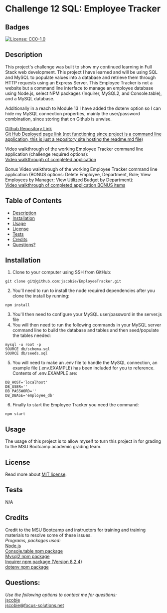 # Challenge 12 SQL: Employee Tracker

## Badges
[![License: CC0-1.0](https://img.shields.io/badge/license-MIT-blue.svg)](https://opensource.org/licenses/MIT)

## Description

This project's challenge  was built to show my continued learning in Full Stack web development. This project I have learned and will be using SQL and MySQL to populate values into a database and retrieve them through HTTP requests using an Express Server. This Employee Tracker is not a website but a command line interface to manage an employee database using Node.js, select NPM packages (Inquirer, MySQL2, and Console.table), and a MySQL database.

Additionally in a reach to Module 13 I have added the dotenv option so I can hide my MySQL connection properties, mainly the user/password combination, since storing that on Github is unwise.

[Github Repository Link](https://github.com/jscobie/EmployeeTracker)<br>
[Git Hub Deployed page link (not functioning since project is a command line application, this is just a repository site hosting the readme.md file)](https://jscobie.github.io/EmployeeTracker/)

Video walkthrough of the working Employee Tracker command line application (challenge required options):<br>
[Video walkthrough of completed application](https://drive.google.com/file/d/1dylDoVNBgwwhaMt1b8In5L0bHgfT7SiV/view)

Bonus Video walkthrough of the working Employee Tracker command line application (BONUS options: Delete Employee, Department, Role; View Employees by Manager; View Utilized Budget by Department):<br>
[Video walkthrough of completed application BONUS items](https://drive.google.com/file/d/1jbo_ZCKQnOjJy0pA7KWIZJBRzW7ra6qo/view)

## Table of Contents

* [Description](#description)
* [Installation](#installation)
* [Usage](#usage)
* [License](#license)
* [Tests](#tests)
* [Credits](#credits)
* [Questions?](#questions)

## Installation

1. Clone to your computer using SSH from GitHub:
```
git clone git@github.com:jscobie/EmployeeTracker.git
```
2. You'll need to run to install the node required dependencies after you clone the install by running:
```
npm install
```
3. You'll then need to configure your MySQL user/password in the server.js file
4. You will then need to run the following commands in your MySQL server command line to build the database and tables and then seed/populate the tables needed:
```
mysql -u root -p
SOURCE db/schema.sql
SOURCE db/seeds.sql
```
5. You will need to make an .env file to handle the MySQL connection, an example file (.env.EXAMPLE) has been included for you to reference. Contents of .env.EXAMPLE are:
```
DB_HOST='localhost'
DB_USER=''
DB_PASSWORD=''
DB_DBASE='employee_db'
```
6. Finally to start the Employee Tracker you need the command:
```
npm start
```

## Usage

The usage of this project is to allow myself to turn this project in for grading to the MSU Bootcamp academic grading team.

## License
Read more about [MIT license](https://opensource.org/licenses/MIT).

## Tests

N/A

## Credits

Credit to the MSU Bootcamp and instructors for training and training materials to resolve some of these issues.<br>
*Programs, packages used:*<br>
[Node.js](https://nodejs.org/en/)<br>
[Console.table npm package](https://www.npmjs.com/package/console.table)<br>
[Mysql2 npm package](https://www.npmjs.com/package/mysql2)<br>
[Inquirer npm package (Version 8.2.4)](https://www.npmjs.com/package/inquirer/v/8.2.4)<br>
[dotenv npm package](https://www.npmjs.com/package/dotenv)

## Questions:
*Use the following options to contact me for questions:*<br>
[jscobie](https://github.com/jscobie)<br>
jscobie@focus-solutions.net